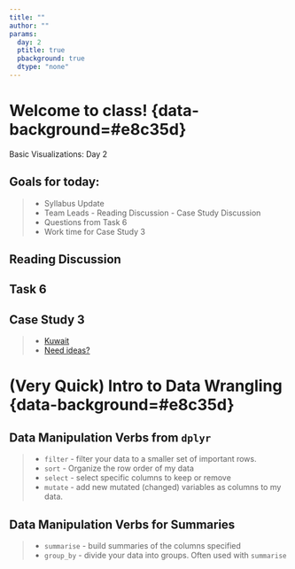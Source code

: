 ```yaml
---
title: ""
author: ""
params:
  day: 2
  ptitle: true
  pbackground: true
  dtype: "none"
---
```




# Welcome to class! {data-background=#e8c35d}

Basic Visualizations: Day 2

## Goals for today:

> - Syllabus Update
> - Team Leads
    - Reading Discussion
    - Case Study Discussion
> - Questions from Task 6
> - Work time for Case Study 3

## Reading Discussion

## Task 6

## Case Study 3

>- [Kuwait](https://github.com/jennybc/gapminder/issues/9)
>- [Need ideas?](https://www.r-graph-gallery.com/)

# (Very Quick) Intro to Data Wrangling {data-background=#e8c35d}

## Data Manipulation Verbs from `dplyr`

> - `filter`  - filter your data to a smaller set of important rows.
> - `sort` - Organize the row order of my data
> - `select`  - select specific columns to keep or remove 
> - `mutate`  - add new mutated (changed) variables as columns to my data.


## Data Manipulation Verbs for Summaries

> - `summarise` - build summaries of the columns specified
> - `group_by`  - divide your data into groups. Often used with `summarise`



